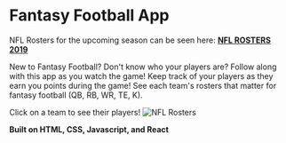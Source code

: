 # Fantasy Football App

NFL Rosters for the upcoming season can be seen here:
[**NFL ROSTERS 2019**](http://nfl-rosters.surge.sh/)

New to Fantasy Football?
Don't know who your players are? Follow along with this app as you watch the game!
Keep track of your players as they earn you points during the game! 
See each team's rosters that matter for fantasy football (QB, RB, WR, TE, K).

Click on a team to see their players!
![NFL Rosters](./pictures//readmepic.png)

**Built on HTML, CSS, Javascript, and React**